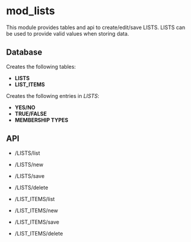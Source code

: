 mod_lists
===========

This module provides tables and api to create/edit/save LISTS.  LISTS can be used to provide valid values when storing data.


Database
--------

Creates the following tables:
- **LISTS**
- **LIST_ITEMS**

Creates the following entries in *LISTS*: 
- **YES/NO**
- **TRUE/FALSE**
- **MEMBERSHIP TYPES**


API
---

- /LISTS/list
- /LISTS/new
- /LISTS/save
- /LISTS/delete

- /LIST_ITEMS/list
- /LIST_ITEMS/new
- /LIST_ITEMS/save
- /LIST_ITEMS/delete

